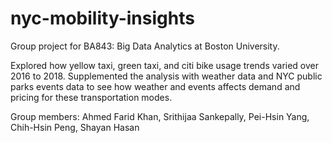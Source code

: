 # nyc-mobility-insights

Group project for BA843: Big Data Analytics at Boston University.

Explored how yellow taxi, green taxi, and citi bike usage trends varied over 2016 to 2018. Supplemented the analysis with weather data and NYC public parks events data to see how weather and events affects demand and pricing for these transportation modes.

Group members: Ahmed Farid Khan, Srithijaa Sankepally, Pei-Hsin Yang, Chih-Hsin Peng, Shayan Hasan
